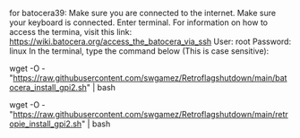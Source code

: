 for batocera39:
Make sure you are connected to the internet.
Make sure your keyboard is connected.
Enter terminal. For information on how to access the termina, visit this link: https://wiki.batocera.org/access_the_batocera_via_ssh
User: root Password: linux
In the terminal, type the command below (This is case sensitive):


wget -O - "https://raw.githubusercontent.com/swgamez/Retroflagshutdown/main/batocera_install_gpi2.sh" | bash


wget -O - "https://raw.githubusercontent.com/swgamez/Retroflagshutdown/main/retropie_install_gpi2.sh" | bash

